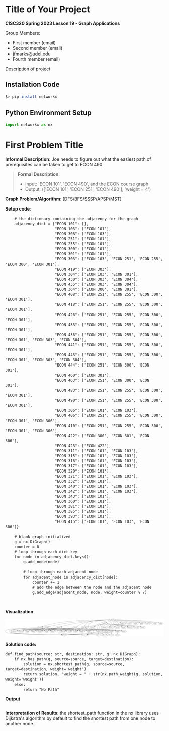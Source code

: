 # Title of Your Project

**CISC320 Spring 2023 Lesson 19 - Graph Applications**

Group Members:
* First member (email)
* Second member (email)
* jfmarks@udel.edu
* Fourth member (email)

Description of project

## Installation Code

```sh
$> pip install networkx
```

## Python Environment Setup

```python
import networkx as nx
```

# First Problem Title

**Informal Description**:
Joe needs to figure out what the easiest path of prerequisites can be taken to get to ECON 490

> **Formal Description**:
>  * Input: 'ECON 101', 'ECON 490', and the ECON course graph
>  * Output: (['ECON 101', 'ECON 251', 'ECON 490'], 'weight = 4')

**Graph Problem/Algorithm**: [DFS/BFS/SSSP/APSP/MST]


**Setup code**:

```
    # the dictionary containing the adjacency for the graph
    adjacency_dict = {"ECON 101": [],
                      "ECON 103": ['ECON 101'],
                      "ECON 308": ['ECON 103'],
                      "ECON 251": ['ECON 101'],
                      "ECON 255": ['ECON 101'],
                      "ECON 300": ['ECON 101'],
                      "ECON 301": ['ECON 101'],
                      "ECON 303": ['ECON 103', 'ECON 251', 'ECON 255', 'ECON 300', 'ECON 301'],
                      "ECON 419": ['ECON 303'],
                      "ECON 304": ['ECON 103', 'ECON 301'],
                      "ECON 430": ['ECON 303', 'ECON 304'],
                      "ECON 435": ['ECON 303', 'ECON 304'],
                      "ECON 364": ['ECON 300', 'ECON 301'],
                      "ECON 408": ['ECON 251', 'ECON 255', 'ECON 300', 'ECON 301'],
                      "ECON 418": ['ECON 251', 'ECON 255', 'ECON 300', 'ECON 301'],
                      "ECON 426": ['ECON 251', 'ECON 255', 'ECON 300', 'ECON 301'],
                      "ECON 433": ['ECON 251', 'ECON 255', 'ECON 300', 'ECON 301'],
                      "ECON 436": ['ECON 251', 'ECON 255', 'ECON 300', 'ECON 301', 'ECON 303', 'ECON 304'],
                      "ECON 441": ['ECON 251', 'ECON 255', 'ECON 300', 'ECON 301'],
                      "ECON 443": ['ECON 251', 'ECON 255', 'ECON 300', 'ECON 301', 'ECON 303', 'ECON 304'],
                      "ECON 444": ['ECON 251', 'ECON 300', 'ECON 301'],
                      "ECON 460": ['ECON 301'],
                      "ECON 463": ['ECON 251', 'ECON 300', 'ECON 301'],
                      "ECON 483": ['ECON 251', 'ECON 255', 'ECON 300', 'ECON 301'],
                      "ECON 490": ['ECON 251', 'ECON 255', 'ECON 300', 'ECON 301'],
                      "ECON 306": ['ECON 101', 'ECON 103'],
                      "ECON 406": ['ECON 251', 'ECON 255', 'ECON 300', 'ECON 301', 'ECON 306'],
                      "ECON 410": ['ECON 251', 'ECON 255', 'ECON 300', 'ECON 301', 'ECON 306'],
                      "ECON 422": ['ECON 300', 'ECON 301', 'ECON 306'],
                      "ECON 423": ['ECON 422'],
                      "ECON 311": ['ECON 101', 'ECON 103'],
                      "ECON 315": ['ECON 101', 'ECON 103'],
                      "ECON 316": ['ECON 101', 'ECON 103'],
                      "ECON 317": ['ECON 101', 'ECON 103'],
                      "ECON 320": ['ECON 101'],
                      "ECON 321": ['ECON 101', 'ECON 103'],
                      "ECON 332": ['ECON 101'],
                      "ECON 340": ['ECON 101', 'ECON 103'],
                      "ECON 342": ['ECON 101', 'ECON 103'],
                      "ECON 343": ['ECON 101'],
                      "ECON 360": ['ECON 101'],
                      "ECON 381": ['ECON 101'],
                      "ECON 385": ['ECON 101'],
                      "ECON 393": ['ECON 101'],
                      "ECON 415": ['ECON 101', 'ECON 103', 'ECON 306']}

    # blank graph initialized
    g = nx.DiGraph()
    counter = 0
    # loop through each dict key
    for node in adjacency_dict.keys():
        g.add_node(node)

        # loop through each adjacent node
        for adjacent_node in adjacency_dict[node]:
            counter += 1
            # add the edge between the node and the adjacent node
            g.add_edge(adjacent_node, node, weight=counter % 7)



```

**Visualization**:

![Image goes here](ECON_graph.png) 

**Solution code:**

```# the source and destination must be formatted as 'ECON ###' with an existing course #
def find_path(source: str, destination: str, g: nx.DiGraph):
    if nx.has_path(g, source=source, target=destination):
        solution = nx.shortest_path(g, source=source, target=destination, weight='weight')
        return solution, "weight = " + str(nx.path_weight(g, solution, weight='weight'))
    else:
        return "No Path"
```

**Output**

```(['ECON 101', 'ECON 251', 'ECON 490'], 'weight = 4')
```

**Interpretation of Results**:
	the shortest_path function in the nx library uses Dijkstra's algorithm by default to find the shortest path from one node to another node.

